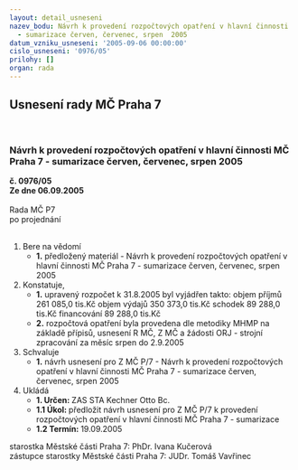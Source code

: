 ```yaml
---
layout: detail_usneseni
nazev_bodu: Návrh k provedení rozpočtových opatření v hlavní činnosti  MČ Praha 7
  - sumarizace červen, červenec, srpen  2005
datum_vzniku_usneseni: '2005-09-06 00:00:00'
cislo_usneseni: '0976/05'
prilohy: []
organ: rada
---
```

<div id="ucUsn_pList" class="usn">
	<span><h2>Usnesení rady MČ Praha 7 </h2>
<br></span><div class="standBody">
<span><h3>Návrh k provedení rozpočtových opatření v hlavní činnosti  MČ Praha 7 - sumarizace červen, červenec, srpen  2005</h3></span><div class="center">
		<strong>č. 0976/05</strong><br>
	</div>
<div class="center">
		<strong>Ze dne 06.09.2005</strong><br><br>
	</div>Rada MČ P7<br> po projednání<br><br><ol>
<li>Bere na vědomí<ul><li>
<strong>1.</strong> předložený materiál - Návrh k provedení rozpočtových opatření v hlavní činnosti  MČ Praha 7 - sumarizace červen, červenec, srpen  2005</li></ul>
</li>
<li>Konstatuje,<ul>
<li>
<strong>1.</strong> upravený rozpočet k 31.8.2005 byl vyjádřen takto:  objem příjmů       	    261 085,0 tis.Kč objem výdajů       	    350 373,0 tis.Kč schodek               	                  89 288,0 tis.Kč   financování        	                  89 288,0 tis.Kč</li>
<li>
<strong>2.</strong> rozpočtová opatření byla provedena dle metodiky MHMP na základě přípisů, usnesení R MČ, Z MČ a žádosti ORJ - strojní zpracování za měsíc srpen do 2.9.2005</li>
</ul>
</li>
<li>Schvaluje<ul><li>
<strong>1.</strong> návrh usnesení pro Z MČ P/7 - Návrh k provedení rozpočtových opatření v hlavní činnosti  MČ Praha 7 - sumarizace červen, červenec, srpen  2005</li></ul>
</li>
<li>Ukládá<ul>
<li>
<strong>1. Určen: </strong>ZAS STA Kechner Otto Bc.</li>
<li>
<strong>1.1 Úkol: </strong>předložit návrh usnesení pro Z MČ P/7 k provedení rozpočtových opatření v hlavní činnosti  MČ Praha 7 - sumarizace </li>
<li>
<strong>1.2 Termín: </strong>19.09.2005</li>
</ul>
</li>
</ol>starostka Městské části Praha 7: PhDr. Ivana Kučerová<br>zástupce starostky Městské části Praha 7: JUDr. Tomáš Vavřinec 
</div>
</div>